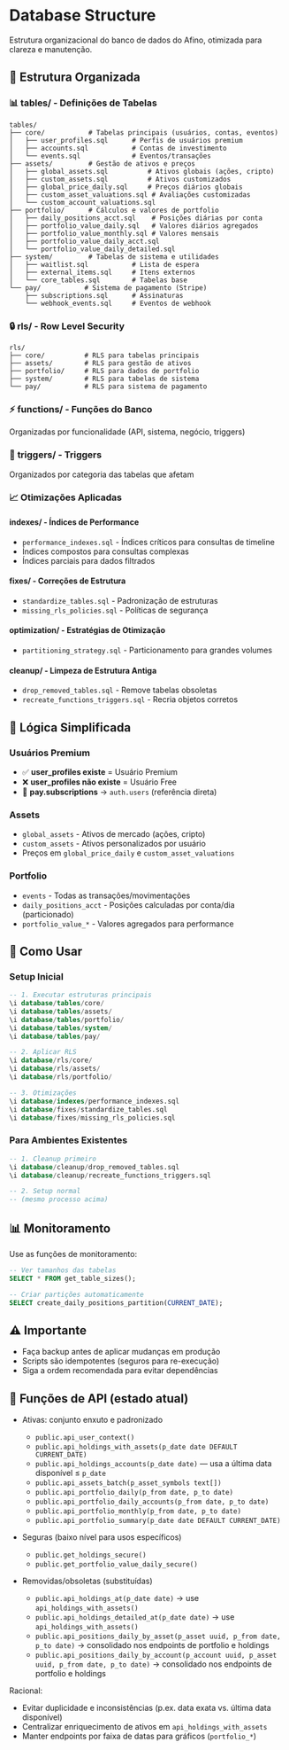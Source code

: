 # Database Structure

Estrutura organizacional do banco de dados do Afino, otimizada para clareza e manutenção.

## 📁 Estrutura Organizada

### 📊 **tables/** - Definições de Tabelas
```
tables/
├── core/           # Tabelas principais (usuários, contas, eventos)
│   ├── user_profiles.sql      # Perfis de usuários premium
│   ├── accounts.sql           # Contas de investimento
│   └── events.sql             # Eventos/transações
├── assets/         # Gestão de ativos e preços
│   ├── global_assets.sql          # Ativos globais (ações, cripto)
│   ├── custom_assets.sql          # Ativos customizados
│   ├── global_price_daily.sql     # Preços diários globais
│   ├── custom_asset_valuations.sql # Avaliações customizadas
│   └── custom_account_valuations.sql
├── portfolio/      # Cálculos e valores de portfolio
│   ├── daily_positions_acct.sql    # Posições diárias por conta
│   ├── portfolio_value_daily.sql   # Valores diários agregados
│   ├── portfolio_value_monthly.sql # Valores mensais
│   ├── portfolio_value_daily_acct.sql
│   └── portfolio_value_daily_detailed.sql
├── system/         # Tabelas de sistema e utilidades
│   ├── waitlist.sql           # Lista de espera
│   ├── external_items.sql     # Itens externos
│   └── core_tables.sql        # Tabelas base
└── pay/           # Sistema de pagamento (Stripe)
    ├── subscriptions.sql      # Assinaturas
    └── webhook_events.sql     # Eventos de webhook
```

### 🔒 **rls/** - Row Level Security
```
rls/
├── core/          # RLS para tabelas principais
├── assets/        # RLS para gestão de ativos  
├── portfolio/     # RLS para dados de portfolio
├── system/        # RLS para tabelas de sistema
└── pay/           # RLS para sistema de pagamento
```

### ⚡ **functions/** - Funções do Banco
Organizadas por funcionalidade (API, sistema, negócio, triggers)

### 🔄 **triggers/** - Triggers
Organizados por categoria das tabelas que afetam

### 📈 **Otimizações Aplicadas**

#### **indexes/** - Índices de Performance
- `performance_indexes.sql` - Índices críticos para consultas de timeline
- Índices compostos para consultas complexas
- Índices parciais para dados filtrados

#### **fixes/** - Correções de Estrutura
- `standardize_tables.sql` - Padronização de estruturas
- `missing_rls_policies.sql` - Políticas de segurança

#### **optimization/** - Estratégias de Otimização
- `partitioning_strategy.sql` - Particionamento para grandes volumes

#### **cleanup/** - Limpeza de Estrutura Antiga
- `drop_removed_tables.sql` - Remove tabelas obsoletas
- `recreate_functions_triggers.sql` - Recria objetos corretos

## 🎯 **Lógica Simplificada**

### **Usuários Premium**
- ✅ **user_profiles existe** = Usuário Premium
- ❌ **user_profiles não existe** = Usuário Free
- 🔗 **pay.subscriptions** → `auth.users` (referência direta)

### **Assets**
- `global_assets` - Ativos de mercado (ações, cripto)
- `custom_assets` - Ativos personalizados por usuário
- Preços em `global_price_daily` e `custom_asset_valuations`

### **Portfolio**
- `events` - Todas as transações/movimentações
- `daily_positions_acct` - Posições calculadas por conta/dia (particionado)
- `portfolio_value_*` - Valores agregados para performance

## 🚀 **Como Usar**

### **Setup Inicial**
```sql
-- 1. Executar estruturas principais
\i database/tables/core/
\i database/tables/assets/
\i database/tables/portfolio/
\i database/tables/system/
\i database/tables/pay/

-- 2. Aplicar RLS
\i database/rls/core/
\i database/rls/assets/
\i database/rls/portfolio/

-- 3. Otimizações
\i database/indexes/performance_indexes.sql
\i database/fixes/standardize_tables.sql
\i database/fixes/missing_rls_policies.sql
```

### **Para Ambientes Existentes**
```sql
-- 1. Cleanup primeiro
\i database/cleanup/drop_removed_tables.sql
\i database/cleanup/recreate_functions_triggers.sql

-- 2. Setup normal
-- (mesmo processo acima)
```

## 📊 **Monitoramento**

Use as funções de monitoramento:
```sql
-- Ver tamanhos das tabelas
SELECT * FROM get_table_sizes();

-- Criar partições automaticamente
SELECT create_daily_positions_partition(CURRENT_DATE);
```

## ⚠️ **Importante**

- Faça backup antes de aplicar mudanças em produção
- Scripts são idempotentes (seguros para re-execução)
- Siga a ordem recomendada para evitar dependências

## 🔗 Funções de API (estado atual)

- Ativas: conjunto enxuto e padronizado
  - `public.api_user_context()`
  - `public.api_holdings_with_assets(p_date date DEFAULT CURRENT_DATE)`
  - `public.api_holdings_accounts(p_date date)` — usa a última data disponível ≤ `p_date`
  - `public.api_assets_batch(p_asset_symbols text[])`
  - `public.api_portfolio_daily(p_from date, p_to date)`
  - `public.api_portfolio_daily_accounts(p_from date, p_to date)`
  - `public.api_portfolio_monthly(p_from date, p_to date)`
  - `public.api_portfolio_summary(p_date date DEFAULT CURRENT_DATE)`

- Seguras (baixo nível para usos específicos)
  - `public.get_holdings_secure()`
  - `public.get_portfolio_value_daily_secure()`

- Removidas/obsoletas (substituídas)
  - `public.api_holdings_at(p_date date)` → use `api_holdings_with_assets()`
  - `public.api_holdings_detailed_at(p_date date)` → use `api_holdings_with_assets()`
  - `public.api_positions_daily_by_asset(p_asset uuid, p_from date, p_to date)` → consolidado nos endpoints de portfolio e holdings
  - `public.api_positions_daily_by_account(p_account uuid, p_asset uuid, p_from date, p_to date)` → consolidado nos endpoints de portfolio e holdings

Racional:
- Evitar duplicidade e inconsistências (p.ex. data exata vs. última data disponível)
- Centralizar enriquecimento de ativos em `api_holdings_with_assets`
- Manter endpoints por faixa de datas para gráficos (`portfolio_*`)
